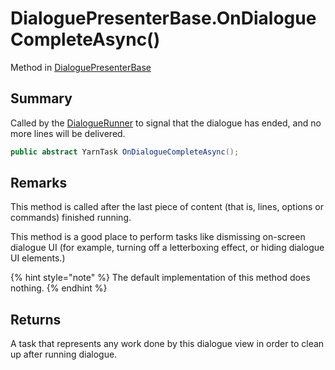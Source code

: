 # DialoguePresenterBase.OnDialogueCompleteAsync()

Method in [DialoguePresenterBase](/docs/api/csharp/yarn.unity.dialoguepresenterbase.md)

## Summary


Called by the  [DialogueRunner](yarn.unity.dialoguerunner.md)  to signal that the
dialogue has ended, and no more lines will be delivered.


```csharp
public abstract YarnTask OnDialogueCompleteAsync();
```

## Remarks

<p>This method is called after the last piece of content (that
is, lines, options or commands) finished running.</p> <p>This method is a good place to perform tasks like dismissing
on-screen dialogue UI (for example, turning off a letterboxing
effect, or hiding dialogue UI elements.)
</p> <p>
{% hint style="note" %}
The default implementation of this method does
nothing.
{% endhint %}
</p>

## Returns

A task that represents any work done by this dialogue view
in order to clean up after running dialogue.


